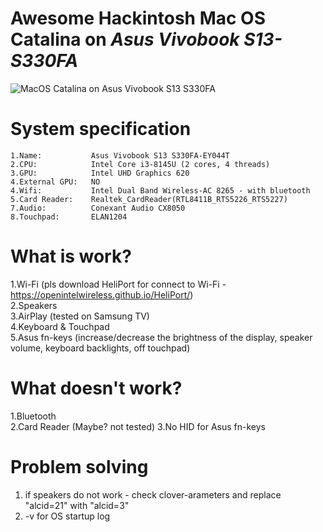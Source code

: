 # Awesome Hackintosh Mac OS Catalina on ***Asus Vivobook S13-S330FA***
![MacOS Catalina on Asus Vivobook S13 S330FA](https://github.com/parinovK/MacOS-Catalina_Vivobook-S13_S330FA_Clover/blob/main/MacOS_Catalina.png)
# System specification

    1.Name:           Asus Vivobook S13 S330FA-EY044T
    2.CPU:            Intel Core i3-8145U (2 cores, 4 threads)
    3.GPU:            Intel UHD Graphics 620
    4.External GPU:   NO
    4.Wifi:           Intel Dual Band Wireless-AC 8265 - with bluetooth 
    5.Card Reader:    Realtek_CardReader(RTL8411B_RTS5226_RTS5227)
    7.Audio:          Conexant Audio CX8050
    8.Touchpad:       ELAN1204

# What is work?
1.Wi-Fi (pls download HeliPort for connect to Wi-Fi - https://openintelwireless.github.io/HeliPort/)  
2.Speakers  
3.AirPlay (tested on Samsung TV)  
4.Keyboard & Touchpad  
5.Asus fn-keys (increase/decrease the brightness of the display, speaker volume, keyboard backlights, off touchpad)

# What doesn't work?
1.Bluetooth  
2.Card Reader (Maybe? not tested)
3.No HID for Asus fn-keys 

# Problem solving
1) if speakers do not work - check clover-arameters and replace "alcid=21" with "alcid=3"  
2) -v for OS startup log
